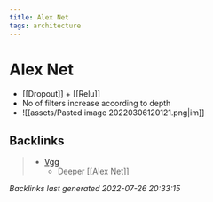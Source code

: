 ```yaml
---
title: Alex Net
tags: architecture
---
```


# Alex Net
- [[Dropout]] + [[Relu]]
- No of filters increase according to depth
- ![[assets/Pasted image 20220306120121.png|im]]


































































































## Backlinks

> - [Vgg](Vgg.md)
>   - Deeper [[Alex Net]]

_Backlinks last generated 2022-07-26 20:33:15_
